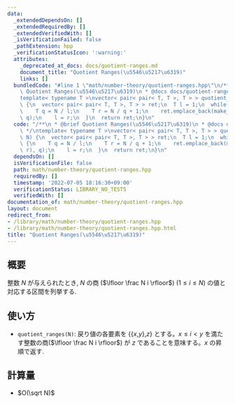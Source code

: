```yaml
---
data:
  _extendedDependsOn: []
  _extendedRequiredBy: []
  _extendedVerifiedWith: []
  _isVerificationFailed: false
  _pathExtension: hpp
  _verificationStatusIcon: ':warning:'
  attributes:
    _deprecated_at_docs: docs/quotient-ranges.md
    document_title: "Quotient Ranges(\u5546\u5217\u6319)"
    links: []
  bundledCode: "#line 1 \"math/number-theory/quotient-ranges.hpp\"\n/**\n * @brief\
    \ Quotient Ranges(\u5546\u5217\u6319)\n * @docs docs/quotient-ranges.md\n */\n\
    template< typename T >\nvector< pair< pair< T, T >, T > > quotient_ranges(T N)\
    \ {\n  vector< pair< pair< T, T >, T > > ret;\n  T l = 1;\n  while(l <= N) {\n\
    \    T q = N / l;\n    T r = N / q + 1;\n    ret.emplace_back(make_pair(l, r),\
    \ q);\n    l = r;\n  }\n  return ret;\n}\n"
  code: "/**\n * @brief Quotient Ranges(\u5546\u5217\u6319)\n * @docs docs/quotient-ranges.md\n\
    \ */\ntemplate< typename T >\nvector< pair< pair< T, T >, T > > quotient_ranges(T\
    \ N) {\n  vector< pair< pair< T, T >, T > > ret;\n  T l = 1;\n  while(l <= N)\
    \ {\n    T q = N / l;\n    T r = N / q + 1;\n    ret.emplace_back(make_pair(l,\
    \ r), q);\n    l = r;\n  }\n  return ret;\n}\n"
  dependsOn: []
  isVerificationFile: false
  path: math/number-theory/quotient-ranges.hpp
  requiredBy: []
  timestamp: '2022-07-05 18:16:30+09:00'
  verificationStatus: LIBRARY_NO_TESTS
  verifiedWith: []
documentation_of: math/number-theory/quotient-ranges.hpp
layout: document
redirect_from:
- /library/math/number-theory/quotient-ranges.hpp
- /library/math/number-theory/quotient-ranges.hpp.html
title: "Quotient Ranges(\u5546\u5217\u6319)"
---
```

## 概要

整数 $N$ が与えられたとき, $N$ の商 ($\lfloor \frac N i \rfloor$) ($1 \leq i \leq N$) の値と対応する区間を列挙する.

## 使い方

* `quotient_ranges(N)`: 戻り値の各要素を \{\{$x$,$y$\},$z$\} とする。$x \leq i \lt y$ を満たす整数の商($\lfloor \frac N i \rfloor$) が $z$ であることを意味する。$x$ の昇順で返す.

## 計算量

* $O(\sqrt N)$
